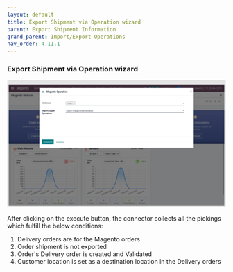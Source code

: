 ```yaml
---
layout: default
title: Export Shipment via Operation wizard
parent: Export Shipment Information
grand_parent: Import/Export Operations
nav_order: 4.11.1
---
```


### Export Shipment via Operation wizard



![](./images/4-11-1-1.png)


After clicking on the execute button, the connector collects all the pickings which fulfill the below conditions:


1. Delivery orders are for the Magento orders
2. Order shipment is not exported
3. Order's Delivery order is created and Validated
4. Customer location is set as a destination location in the Delivery orders



